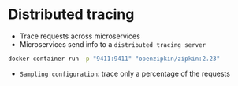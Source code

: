 # Distributed tracing

- Trace requests across microservices
- Microservices send info to a `distributed tracing server`

```sh
docker container run -p "9411:9411" "openzipkin/zipkin:2.23"
```

- `Sampling configuration`: trace only a percentage of the requests
